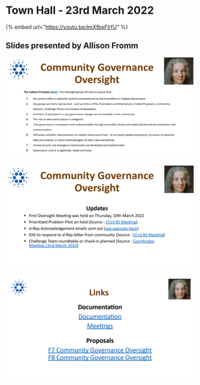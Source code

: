 # Town Hall - 23rd March 2022

{% embed url="https://youtu.be/jmXfbeFlrfU" %}

## Slides presented by Allison Fromm

![](../../.gitbook/assets/2022-04-06.png)

![](<../../.gitbook/assets/2022-04-06 (1).png>)

![](<../../.gitbook/assets/2022-04-06 (2).png>)
